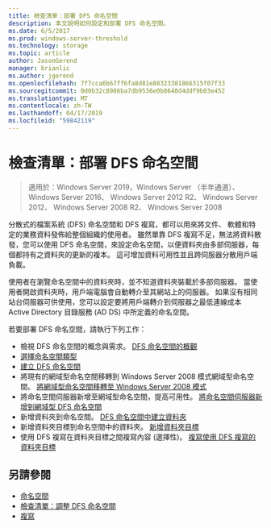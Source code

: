 ```yaml
---
title: 檢查清單：部署 DFS 命名空間
description: 本文說明如何設定和部署 DFS 命名空間。
ms.date: 6/5/2017
ms.prod: windows-server-threshold
ms.technology: storage
ms.topic: article
author: JasonGerend
manager: brianlic
ms.author: jgerend
ms.openlocfilehash: 7f7cca6b67ff6fa8d81e88323381866315f07f33
ms.sourcegitcommit: 0d0b32c8986ba7db9536e0b8648d4ddf9b03e452
ms.translationtype: MT
ms.contentlocale: zh-TW
ms.lasthandoff: 04/17/2019
ms.locfileid: "59842119"
---
```

# <a name="checklist-deploy-dfs-namespaces"></a>檢查清單：部署 DFS 命名空間

> 適用於：Windows Server 2019，Windows Server （半年通道）、 Windows Server 2016、 Windows Server 2012 R2、 Windows Server 2012、 Windows Server 2008 R2、 Windows Server 2008

分散式的檔案系統 (DFS) 命名空間和 DFS 複寫，都可以用來將文件、 軟體和特定的業務資料發佈給整個組織的使用者。 雖然單靠 DFS 複寫不足，無法將資料散發，您可以使用 DFS 命名空間，來設定命名空間，以便資料夾由多部伺服器，每個都持有之資料夾的更新的複本。 這可增加資料可用性並且跨伺服器分散用戶端負載。

使用者在瀏覽命名空間中的資料夾時，並不知道資料夾裝載於多部伺服器。 當使用者開啟資料夾時，用戶端電腦會自動轉介至其網站上的伺服器。 如果沒有相同站台伺服器可供使用，您可以設定要將用戶端轉介到伺服器之最低連線成本 Active Directory 目錄服務 (AD DS) 中所定義的命名空間。

若要部署 DFS 命名空間，請執行下列工作：

-   檢視 DFS 命名空間的概念與需求。
[DFS 命名空間的概觀](dfs-overview.md)
-   [選擇命名空間類型](choose-a-namespace-type.md)
-   [建立 DFS 命名空間](create-a-dfs-namespace.md) 
-   將現有的網域型命名空間移轉到 Windows Server 2008 模式網域型命名空間。 [將網域型命名空間移轉至 Windows Server 2008 模式](migrate-a-domain-based-namespace-to-windows-server-2008-mode.md) 
-   將命名空間伺服器新增至網域型命名空間，提高可用性。 [將命名空間伺服器新增到網域型 DFS 命名空間](add-namespace-servers-to-a-domain-based-dfs-namespace.md)
-   新增資料夾到命名空間。 [DFS 命名空間中建立資料夾](create-a-folder-in-a-dfs-namespace.md)
-   新增資料夾目標到命名空間中的資料夾。 [新增資料夾目標](add-folder-targets.md)
-   使用 DFS 複寫在資料夾目標之間複寫內容 (選擇性)。 [複寫使用 DFS 複寫的資料夾目標](replicate-folder-targets-using-dfs-replication.md)


## <a name="see-also"></a>另請參閱

-   [命名空間](https://technet.microsoft.com/library/cc771914(v=ws.11).aspx)
-   [檢查清單：調整 DFS 命名空間](checklist-tune-a-dfs-namespace.md)
-   [複寫](https://technet.microsoft.com/library/cc770278(v=ws.11).aspx)


